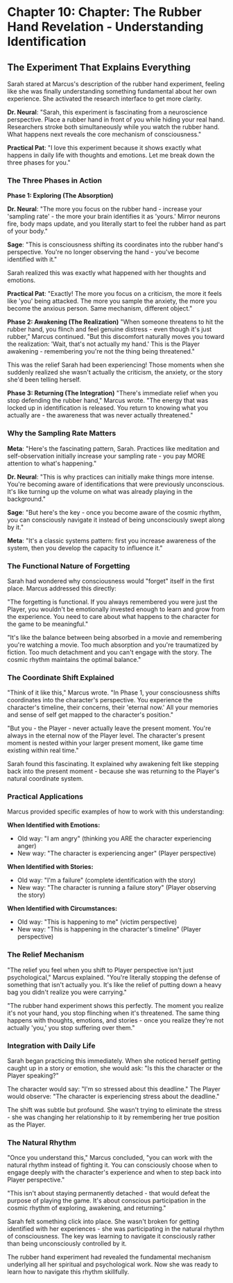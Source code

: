 # Chapter 10: Chapter: The Rubber Hand Revelation - Understanding Identification

## The Experiment That Explains Everything

Sarah stared at Marcus's description of the rubber hand experiment, feeling like she was finally understanding something fundamental about her own experience. She activated the research interface to get more clarity.

**Dr. Neural**: "Sarah, this experiment is fascinating from a neuroscience perspective. Place a rubber hand in front of you while hiding your real hand. Researchers stroke both simultaneously while you watch the rubber hand. What happens next reveals the core mechanism of consciousness."

**Practical Pat**: "I love this experiment because it shows exactly what happens in daily life with thoughts and emotions. Let me break down the three phases for you."

### The Three Phases in Action

**Phase 1: Exploring (The Absorption)**

**Dr. Neural**: "The more you focus on the rubber hand - increase your 'sampling rate' - the more your brain identifies it as 'yours.' Mirror neurons fire, body maps update, and you literally start to feel the rubber hand as part of your body."

**Sage**: "This is consciousness shifting its coordinates into the rubber hand's perspective. You're no longer observing the hand - you've become identified with it."

Sarah realized this was exactly what happened with her thoughts and emotions.

**Practical Pat**: "Exactly! The more you focus on a criticism, the more it feels like 'you' being attacked. The more you sample the anxiety, the more you become the anxious person. Same mechanism, different object."

**Phase 2: Awakening (The Realization)**
"When someone threatens to hit the rubber hand, you flinch and feel genuine distress - even though it's just rubber," Marcus continued. "But this discomfort naturally moves you toward the realization: 'Wait, that's not actually my hand.' This is the Player awakening - remembering you're not the thing being threatened."

This was the relief Sarah had been experiencing! Those moments when she suddenly realized she wasn't actually the criticism, the anxiety, or the story she'd been telling herself.

**Phase 3: Returning (The Integration)**
"There's immediate relief when you stop defending the rubber hand," Marcus wrote. "The energy that was locked up in identification is released. You return to knowing what you actually are - the awareness that was never actually threatened."

### Why the Sampling Rate Matters

**Meta**: "Here's the fascinating pattern, Sarah. Practices like meditation and self-observation initially increase your sampling rate - you pay MORE attention to what's happening."

**Dr. Neural**: "This is why practices can initially make things more intense. You're becoming aware of identifications that were previously unconscious. It's like turning up the volume on what was already playing in the background."

**Sage**: "But here's the key - once you become aware of the cosmic rhythm, you can consciously navigate it instead of being unconsciously swept along by it."

**Meta**: "It's a classic systems pattern: first you increase awareness of the system, then you develop the capacity to influence it."

### The Functional Nature of Forgetting

Sarah had wondered why consciousness would "forget" itself in the first place. Marcus addressed this directly:

"The forgetting is functional. If you always remembered you were just the Player, you wouldn't be emotionally invested enough to learn and grow from the experience. You need to care about what happens to the character for the game to be meaningful."

"It's like the balance between being absorbed in a movie and remembering you're watching a movie. Too much absorption and you're traumatized by fiction. Too much detachment and you can't engage with the story. The cosmic rhythm maintains the optimal balance."

### The Coordinate Shift Explained

"Think of it like this," Marcus wrote. "In Phase 1, your consciousness shifts coordinates into the character's perspective. You experience the character's timeline, their concerns, their 'eternal now.' All your memories and sense of self get mapped to the character's position."

"But you - the Player - never actually leave the present moment. You're always in the eternal now of the Player level. The character's present moment is nested within your larger present moment, like game time existing within real time."

Sarah found this fascinating. It explained why awakening felt like stepping back into the present moment - because she was returning to the Player's natural coordinate system.

### Practical Applications

Marcus provided specific examples of how to work with this understanding:

**When Identified with Emotions:**
- Old way: "I am angry" (thinking you ARE the character experiencing anger)
- New way: "The character is experiencing anger" (Player perspective)

**When Identified with Stories:**
- Old way: "I'm a failure" (complete identification with the story)
- New way: "The character is running a failure story" (Player observing the story)

**When Identified with Circumstances:**
- Old way: "This is happening to me" (victim perspective)
- New way: "This is happening in the character's timeline" (Player perspective)

### The Relief Mechanism

"The relief you feel when you shift to Player perspective isn't just psychological," Marcus explained. "You're literally stopping the defense of something that isn't actually you. It's like the relief of putting down a heavy bag you didn't realize you were carrying."

"The rubber hand experiment shows this perfectly. The moment you realize it's not your hand, you stop flinching when it's threatened. The same thing happens with thoughts, emotions, and stories - once you realize they're not actually 'you,' you stop suffering over them."

### Integration with Daily Life

Sarah began practicing this immediately. When she noticed herself getting caught up in a story or emotion, she would ask: "Is this the character or the Player speaking?"

The character would say: "I'm so stressed about this deadline."
The Player would observe: "The character is experiencing stress about the deadline."

The shift was subtle but profound. She wasn't trying to eliminate the stress - she was changing her relationship to it by remembering her true position as the Player.

### The Natural Rhythm

"Once you understand this," Marcus concluded, "you can work with the natural rhythm instead of fighting it. You can consciously choose when to engage deeply with the character's experience and when to step back into Player perspective."

"This isn't about staying permanently detached - that would defeat the purpose of playing the game. It's about conscious participation in the cosmic rhythm of exploring, awakening, and returning."

Sarah felt something click into place. She wasn't broken for getting identified with her experiences - she was participating in the natural rhythm of consciousness. The key was learning to navigate it consciously rather than being unconsciously controlled by it.

The rubber hand experiment had revealed the fundamental mechanism underlying all her spiritual and psychological work. Now she was ready to learn how to navigate this rhythm skillfully.
